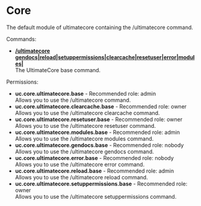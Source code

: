 Core
====
The default module of ultimatecore containing the /ultimatecore command.

Commands: <br>
* **[/ultimatecore gendocs|reload|setuppermissions|clearcache|resetuser|error|modules|](../commands/ultimatecore.md)**<br>The UltimateCore base command.

Permissions: <br>
* **uc.core.ultimatecore.base** - Recommended role: admin<br>Allows you to use the /ultimatecore command.
* **uc.core.ultimatecore.clearcache.base** - Recommended role: owner<br>Allows you to use the /ultimatecore clearcache command.
* **uc.core.ultimatecore.resetuser.base** - Recommended role: owner<br>Allows you to use the /ultimatecore resetuser command.
* **uc.core.ultimatecore.modules.base** - Recommended role: admin<br>Allows you to use the /ultimatecore modules command.
* **uc.core.ultimatecore.gendocs.base** - Recommended role: nobody<br>Allows you to use the /ultimatecore gendocs command.
* **uc.core.ultimatecore.error.base** - Recommended role: nobody<br>Allows you to use the /ultimatecore error command.
* **uc.core.ultimatecore.reload.base** - Recommended role: admin<br>Allows you to use the /ultimatecore reload command.
* **uc.core.ultimatecore.setuppermissions.base** - Recommended role: owner<br>Allows you to use the /ultimatecore setuppermissions command.
